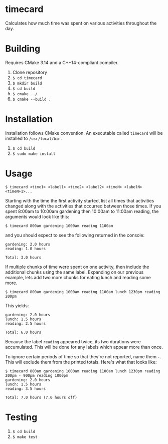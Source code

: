 # timecard

Calculates how much time was spent on various activities throughout the day.

# Building
Requires CMake 3.14 and a C++14-compliant compiler.
1. Clone repository
1. `$ cd timecard`
1. `$ mkdir build`
1. `$ cd build`
1. `$ cmake ../`
1. `$ cmake --build .`

# Installation
Installation follows CMake convention. An executable called `timecard` will be installed to `/usr/local/bin`.
1. `$ cd build`
1. `$ sudo make install`

# Usage
```
$ timecard <time1> <label1> <time2> <label2> <timeN> <labelN> <timeN+1>...
```

Starting with the time the first activity started, list all times that activities changed along with the activities that occurred between those times. If you spent 8:00am to 10:00am gardening then 10:00am to 11:00am reading, the arguments would look like this:

```
$ timecard 800am gardening 1000am reading 1100am
```

and you should expect to see the following returned in the console:

```
gardening: 2.0 hours
reading: 1.0 hours

Total: 3.0 hours
```

If multiple chunks of time were spent on one activity, then include the additional chunks using the same label. Expanding on our previous example, lets add two more chunks for eating lunch and reading some more.

```
$ timecard 800am gardening 1000am reading 1100am lunch 1230pm reading 200pm
```

This yields:

```
gardening: 2.0 hours
lunch: 1.5 hours
reading: 2.5 hours

Total: 6.0 hours
```

Because the label `reading` appeared twice, its two durations were accumulated. This will be done for any labels which appear more than once.

To ignore certain periods of time so that they're not reported, name them `-`. This will exclude them from the printed totals. Here's what that looks like:

```
$ timecard 800am gardening 1000am reading 1100am lunch 1230pm reading 200pm - 900pm reading 1000pm
gardening: 2.0 hours
lunch: 1.5 hours
reading: 3.5 hours

Total: 7.0 hours (7.0 hours off)
```

# Testing

1. `$ cd build`
1. `$ make test`
